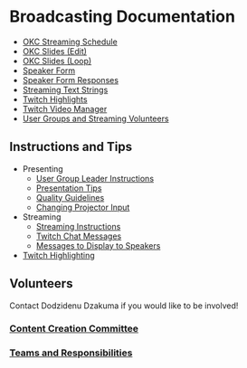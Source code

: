 # Broadcasting Documentation

* [OKC Streaming Schedule](https://docs.google.com/spreadsheets/d/1Ga72YMOD5V038D_4GFYggbuVF-JDu3rOPxHHPaNHu-E)
* [OKC Slides (Edit)](https://docs.google.com/presentation/d/1qZkmUGUilxe-48N8nIuSnRpQB93I9bOfoYmlcqWbvzo)
* [OKC Slides (Loop)](https://docs.google.com/presentation/d/e/2PACX-1vTFePu--LIc359hEpdRz1OVnZ-dc-agcw-DW_8UFEmqtQGu-rS7hK5D6YFkmGsAJ2JuEiKFMSp4_zXm/pub?start=true&loop=true&delayms=10000)
* [Speaker Form](https://goo.gl/forms/8oFiRFWyK41JaSX33)
* [Speaker Form Responses](https://docs.google.com/spreadsheets/d/10d-1TowAgA2WIqUawxwet9GRmhd2XI8zKxREzxqOuyY/)
* [Streaming Text Strings](https://okjed.shinyapps.io/streamingtextstrings/)
* [Twitch Highlights](https://docs.google.com/spreadsheets/d/1cJqVigTtYIMWPtaYsagYzyYBV1EHO1HTTjpYIt_9Nag/)
* [Twitch Video Manager](http://twitch-video-manager.herokuapp.com/)
* [User Groups and Streaming Volunteers](https://docs.google.com/spreadsheets/d/1VkqU4ukKIRQma8J0tLeQL7F2CQxODbeaTTItddvMDag/)

## Instructions and Tips
* Presenting
  * [User Group Leader Instructions](Presenting/User-Group-Leader-Instructions.md)
  * [Presentation Tips](Presenting/Presentation-Tips.md)
  * [Quality Guidelines](Presenting/Stream-Quality-Guidelines.md)
  * [Changing Projector Input](Presenting/Changing-Projector-Input.md)
* Streaming
  * [Streaming Instructions](Streaming/Streaming-Instructions.md)
  * [Twitch Chat Messages](Streaming/Twitch-chat-messages.md)
  * [Messages to Display to Speakers](Streaming/Speaker-Messages.md)
* [Twitch Highlighting](TwitchHighlighting/Twitch&#32;Highlight.md)

## Volunteers
Contact Dodzidenu Dzakuma if you would like to be involved!

### [Content Creation Committee](https://github.com/techlahoma/committees/blob/master/content-creation.md)

### [Teams and Responsibilities](https://github.com/techlahoma/broadcasting/blob/master/Teams/_Teams.md)
